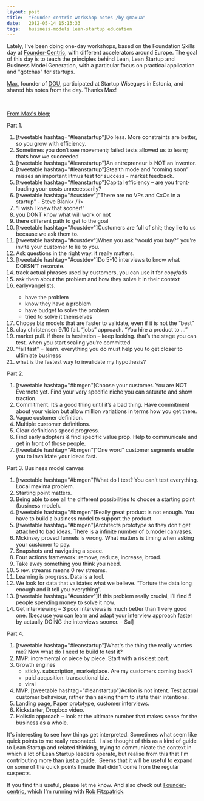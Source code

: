 ```yaml
---
layout: post
title:  "Founder-centric workshop notes /by @maxua"
date:   2012-05-14 15:13:33
tags:   business-models lean-startup education
---
```


Lately, I've been doing one-day workshops, based on the Foundation Skills day at <a href="http://www.foundercentric.com">Founder-Centric</a>, with different accelerators around Europe. The goal of this day is to teach the principles behind Lean, Lean Startup and Business Model Generation, with a particular focus on practical application and "gotchas" for startups.

<a href="http://twitter.com/maxua">Max</a>, founder of <a href="http://dou.ua/">DOU</a>, participated at Startup Wiseguys in Estonia, and shared his notes from the day. Thanks Max!

&nbsp;

<a href="http://learningishard.tumblr.com/post/22184398017/leancamp-workshop-notes">From Max's blog:</a>

Part 1.
<ol class="tweetable-list">
	<li>[tweetable hashtag="#leanstartup"]Do less. More constraints are better, so you grow with efficiency.</li>
	<li>Sometimes you don’t see movement; failed tests allowed us to learn; thats how we succeeded</li>
	<li>[tweetable hashtag="#leanstartup"]An entrepreneur is NOT an inventor.</li>
	<li>[tweetable hashtag="#leanstartup"]Stealth mode and “coming soon” misses an important litmus test for success - market feedback.</li>
	<li>[tweetable hashtag="#leanstartup"]Capital efficiency – are you front-loading your costs unnecessarily?</li>
	<li>[tweetable hashtag="#custdev"]"There are no VPs and CxOs in a startup" - Steve Blank< /li>
	</li><li>“I wish I knew that sooner!”</li>
	<li>you DONT know what will work or not</li>
	<li>there different path to get to the goal</li>
	<li>[tweetable hashtag="#custdev"]Customers are full of shit; they lie to us because we ask them to.</li>
	<li>[tweetable hashtag="#custdev"]When you ask “would you buy?” you're invite your customer to lie to you.</li>
	<li>Ask questions in the right way. it really matters.</li>
	<li>[tweetable hashtag="#custdev"]Do 5-10 interviews to know what DOESN'T resonate.</li>
	<li>track actual phrases used by customers, you can use it for copy/ads</li>
	<li>ask them about the problem and how they solve it in their context</li>
	<li>earlyvangelists.</li>
<ul>
	<li>have the problem</li>
	<li>know they have a problem</li>
	<li>have budget to solve the problem</li>
	<li>tried to solve it themselves</li>
</ul>
	<li>Choose biz models that are faster to validate, even if it is not the “best”</li>
	<li>clay christensen 9/10 fail. “jobs” approach. “You hire a product to …”</li>
	<li>market pull. if there is hesitation – keep looking. that’s the stage you can test. when you start scaling you’re committed</li>
	<li>“fail fast” = learn. everything you do must help you to get closer to ultimiate business</li>
	<li>what is the fastest way to invalidate my hypothesis?</li>
</ol>
Part 2.
<ol>
	<li>[tweetable hashtag="#bmgen"]Choose your customer. You are NOT Evernote yet. Find your very specific niche you can saturate and show traction.</li>
	<li>Commitment. It’s a good thing until it’s a bad thing. Have commitment about your vision but allow million variations in terms how you get there.</li>
	<li>Vague customer definition.</li>
	<li>Multiple customer definitions.</li>
	<li>Clear definitions speed progress.</li>
	<li>Find early adopters &amp; find specific value prop. Help to communicate and get in front of those people.</li>
	<li>[tweetable hashtag="#bmgen"]“One word” customer segments enable you to invalidate your ideas fast.</li>
</ol>
Part 3. Business model canvas
<ol>
	<li>[tweetable hashtag="#bmgen"]What do I test? You can’t test everything. Local maxima problem.</li>
	<li>Starting point matters.</li>
	<li>Being able to see all the different possibilities to choose a starting point (business model).</li>
	<li>[tweetable hashtag="#bmgen"]Really great product is not enough. You have to build a business model to support the product.</li>
	<li>[tweetable hashtag="#bmgen"]Architects prototype so they don't get attached to bad ideas. There is a infinite number of b.model canvases.</li>
	<li>Mckinsey proved funnels is wrong. What matters is timing when asking your customer to pay.</li>
	<li>Snapshots and navigating a space.</li>
	<li>Four actions framework: remove, reduce, increase, broad.</li>
	<li>Take away something you think you need.</li>
	<li>5 rev. streams means 0 rev streams.</li>
	<li>Learning is progress. Data is a tool.</li>
	<li>We look for data that validates what we believe. “Torture the data long enough and it tell you everything”.</li>
	<li>[tweetable hashtag="#custdev"]If this problem really crucial, I’ll find 5 people spending money to solve it now.</li>
	<li>Get interviewing – 3 poor interviews is much better than 1 very good one. [because you can learn and adapt your interview approach faster by actually DOING the interviews sooner. - Sal]</li>
</ol>
Part 4.
<ol>
	<li>[tweetable hashtag="#leanstartup"]What's the thing the really worries me? Now what do I need to build to test it?</li>
	<li>MVP: incremental or piece by piece. Start with a riskiest part.</li>
	<li>Growth engines
<ul>
	<li>sticky. subscription, marketplace. Are my customers coming back?</li>
	<li>paid acqusition. transactional biz.</li>
	<li>viral</li>
</ul>
</li>
	<li>MVP. [tweetable hashtag="#leanstartup"]Action is not intent. Test actual customer behaviour, rather than asking them to state their intentions.</li>
	<li>Landing page, Paper prototype, customer interviews.</li>
	<li>Kickstarter, Dropbox video.</li>
	<li>Holistic approach – look at the ultimate number that makes sense for the business as a whole.</li>
</ol>

It's interesting to see how things get interpreted. Sometimes what seem like quick points to me really resonated.  I also thought of this as a kind of guide to Lean Startup and related thinking, trying to communicate the context in which a lot of Lean Startup leaders operate, but realise from this that I'm contributing more than just a guide.  Seems that it will be useful to expand on some of the quick points I made that didn't come from the regular suspects.

If you find this useful, please let me know. And also check out <a href="http://www.foundercentric.com">Founder-centric</a>, which I'm running with <a href="http://blog.thestartuptoolkit.com">Rob Fitzpatrick</a>.

